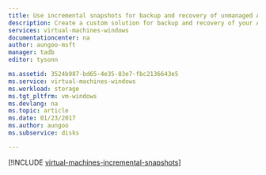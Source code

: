 ```yaml
---
title: Use incremental snapshots for backup and recovery of unmanaged Azure Windows VM disks | Microsoft Docs
description: Create a custom solution for backup and recovery of your Azure Windows virtual machine disks using incremental snapshots.
services: virtual-machines-windows
documentationcenter: na
author: aungoo-msft
manager: tadb
editor: tysonn

ms.assetid: 3524b987-bd65-4e35-83e7-fbc2136643e5
ms.service: virtual-machines-windows
ms.workload: storage
ms.tgt_pltfrm: vm-windows
ms.devlang: na
ms.topic: article
ms.date: 01/23/2017
ms.author: aungoo
ms.subservice: disks

---
```

[!INCLUDE [virtual-machines-incremental-snapshots](../../../includes/virtual-machines-incremental-snapshots.md)]
